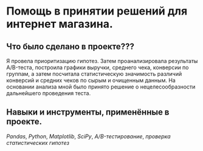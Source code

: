 # Помощь в принятии решений для интернет магазина. 

## Что было сделано в проекте???

Я провела приоритизацию гипотез. Затем проанализировала результаты  A/B-теста, построила графики  выручки, среднего чека, конверсии по группам, а затем посчитала статистическую значимость различий конверсий и средних чеков по сырым и очищенным данным. На основании анализа мной было принято решение о нецелесообразности дальнейшего проведения теста.

## Навыки и инструменты, применённые в проекте.
*Pandas*, *Python*, *Matplotlib*, *SciPy*, *A/B-тестирование*, *проверка статистических гипотез*

